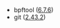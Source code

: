 - bpftool ([6.7.6](https://kernelnewbies.org/Linux_6.7#Tracing.2C_probing_and_BPF))
- git ([2.43.2](https://github.com/git/git/blob/v2.43.2/Documentation/RelNotes/2.43.2.txt))
